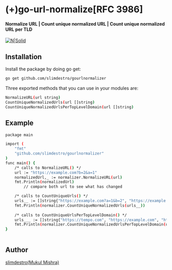 # (+)go-url-normalize[RFC 3986]
#### Normalize URL | Count unique normalized URL | Count unique normalized URL per TLD

[![N|Solid](https://upload.wikimedia.org/wikipedia/commons/thumb/0/05/Go_Logo_Blue.svg/60px-Go_Logo_Blue.svg.png)](https://dev.to/slimdestro)
 
## Installation

Install the package by doing go get:

```sh
go get github.com/slimdestro/gourlnormalizer
```

Three exported methods that you can use in your modules are:

```sh
NormalizeURL(url string) 
CountUniqueNormalizedUrls(url []string)  
CountUniqueNormalizedUrlsPerTopLevelDomain(url []string)   
```

## Example

```sh
package main 

import (
	"fmt"
	"github.com/slimdestro/gourlnormalizer"
)
func main() { 		
	/* calls to NormalizeURL() */
	url := "https://example.com?b=2&a=1"
	normalizedUrl,_ := normalizer.NormalizeURL(url)
	fmt.Println(normalizedUrl)
        // compare both url to see what has changed

	/* calls to CountUniqueUrls() */
	urls__ := []string{"https://example.com?a=1&b=2", "https://example.com?b=2&a=1"}
	fmt.Println(normalizer.CountUniqueNormalizedUrls(urls__))
	
	/* calls to CountUniqueUrlsPerTopLevelDomain() */
	urls___ := []string{"https://tempo.com", "https://example.com", "https://subdomain.example.com"}
	fmt.Println(normalizer.CountUniqueNormalizedUrlsPerTopLevelDomain(urls___))
}
 
```


## Author

[slimdestro(Mukul Mishra)](https://linktr.ee/slimdestro)
